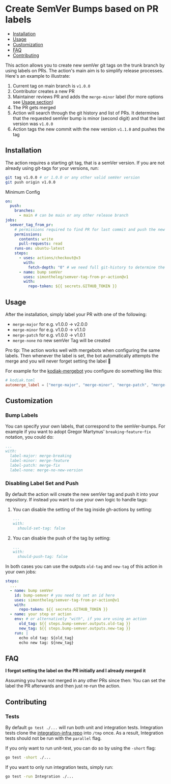 # Create SemVer Bumps based on PR labels

- [Installation](#installation)
- [Usage](#usage)
- [Customization](#customization)
- [FAQ](#FAQ)
- [Contributing](#contributing)

This action allows you to create new semVer git tags on the trunk branch by using labels on PRs.
The action's main aim is to simplify release processes. Here's an example to illustrate:

1. Current tag on main branch is `v1.0.0`
2. Contributor creates a new PR
3. Maintainer reviews PR and adds the `merge-minor` label (for more options see [Usage section](##Usage))
4. The PR gets merged
5. Action will search through the git history and list of PRs. It determines that the requested semVer bump is minor (second digit) and that the last version was `v1.0.0`
6. Action tags the new commit with the new version `v1.1.0` and pushes the tag

## Installation

The action requires a starting git tag, that is a semVer version. If you are not already using git-tags for your versions, run:

```sh
git tag v1.0.0 # or 1.0.0 or any other valid semVer version
git push origin v1.0.0
```

Minimum Config

```yaml
on:
  push:
    branches:
      - main # can be main or any other release branch
jobs:
  semver_tag_from_pr:
    # permissions required to find PR for last commit and push the new tag
    permissions:
      contents: write
      pull-requests: read
    runs-on: ubuntu-latest
    steps:
      - uses: actions/checkout@v3
        with:
          fetch-depth: "0" # we need full git-history to determine the last semVer tag
      - name: bump semVer
        uses: simontheleg/semver-tag-from-pr-action@v1
        with:
          repo-token: ${{ secrets.GITHUB_TOKEN }}
```

## Usage

After the installation, simply label your PR with one of the following:

* `merge-major` for e.g. v1.0.0 -> v2.0.0
* `merge-minor` for e.g. v1.0.0 -> v1.1.0
* `merge-patch` for e.g. v1.0.0 -> v1.0.1
* `merge-none` no new semVer Tag will be created

Pro tip: The action works well with mergebots when configuring the same labels. Then whenever the label is set, the bot automatically attempts the merge and you will never forget setting the label 🙌

For example for the [kodiak-mergebot](https://kodiakhq.com/) you configure do something like this:

```toml
# kodiak.toml
automerge_label = ["merge-major", "merge-minor", "merge-patch", "merge-none"]
```

## Customization

### Bump Labels

You can specify your own labels, that correspond to the semVer-bumps. For example if you want to adopt Gregor Martynus' `breaking`-`feature`-`fix` notation, you could do:

```yaml
...
with:
  label-major: merge-breaking
  label-minor: merge-feature
  label-patch: merge-fix
  label-none: merge-no-new-version
```

### Disabling Label Set and Push

By default the action will create the new semVer tag and push it into your repository. If instead you want to use your own logic to handle tags:

1. You can disable the setting of the tag inside gh-actions by setting:

    ```yaml
    ...
    with:
      should-set-tag: false
    ```

2. You can disable the push of the tag by setting:

    ```yaml
    ...
    with:
      should-push-tag: false
    ```

In both cases you can use the outputs `old-tag` and `new-tag` of this action in your own jobs:

```yaml
steps:
  ...
  - name: bump semVer
    id: bump-semver # you need to set an id here
    uses: simontheleg/semver-tag-from-pr-action@v1
    with:
      repo-token: ${{ secrets.GITHUB_TOKEN }}
  - name: your step or action
    env: # or alternatively "with", if you are using an action
      old_tag: ${{ steps.bump-semver.outputs.old-tag }}
      new_tag: ${{ steps.bump-semver.outputs.new-tag }}
    run: |
      echo old tag: ${old_tag}
      echo new tag: ${new_tag}
```

## FAQ

**I forgot setting the label on the PR initially and I already merged it**

Assuming you have not merged in any other PRs since then: You can set the label the PR afterwards and then just re-run the action.

## Contributing

### Tests

By default `go test ./...` will run both unit and integration tests. Integration tests clone the [integration-infra repo](https://github.com/SimonTheLeg/semver-tag-from-pr-integration-infra) into `/tmp` once.
As a result, Integration tests should not be run with the `parallel` flag. 

If you only want to run unit-test, you can do so by using the `-short` flag:

```sh
go test -short ./...
```

If you want to only run integration tests, simply run:

```sh
go test -run Integration ./...
```
